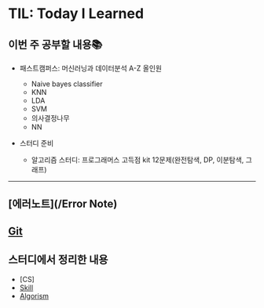 # TIL: Today I Learned

## 이번 주 공부할 내용📚

- 패스트캠퍼스: 머신러닝과 데이터분석 A-Z 올인원
    - Naive bayes classifier
    - KNN
    - LDA
    - SVM
    - 의사결정나무
    - NN

- 스터디 준비
    - 알고리즘 스터디: 프로그래머스 고득점 kit 12문제(완전탐색, DP, 이분탐색, 그래프)

---

## [에러노트](/Error Note)

## [Git](/Git)

## 스터디에서 정리한 내용
- [CS]
- [Skill](https://github.com/oshsage/TIL/tree/master/%EB%A9%B4%EC%A0%91%EC%8A%A4%ED%84%B0%EB%94%94/%EA%B8%B0%EC%88%A0%EC%8A%A4%ED%83%9D)
- [Algorism](https://github.com/oshsage/TIL/tree/master/Coding%20Test)
